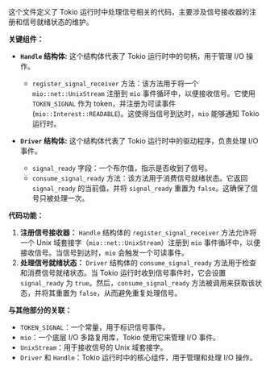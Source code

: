 这个文件定义了 Tokio 运行时中处理信号相关的代码，主要涉及信号接收器的注册和信号就绪状态的维护。

**关键组件：**

*   **`Handle` 结构体:**  这个结构体代表了 Tokio 运行时中的句柄，用于管理 I/O 操作。
    *   `register_signal_receiver` 方法：该方法用于将一个 `mio::net::UnixStream` 注册到 `mio` 事件循环中，以便接收信号。它使用 `TOKEN_SIGNAL` 作为 token，并注册为可读事件 (`mio::Interest::READABLE`)。这使得当信号到达时，`mio` 能够通知 Tokio 运行时。

*   **`Driver` 结构体:**  这个结构体代表了 Tokio 运行时中的驱动程序，负责处理 I/O 事件。
    *   `signal_ready` 字段：一个布尔值，指示是否收到了信号。
    *   `consume_signal_ready` 方法：该方法用于消费信号就绪状态。它返回 `signal_ready` 的当前值，并将 `signal_ready` 重置为 `false`。这确保了信号只被处理一次。

**代码功能：**

1.  **注册信号接收器：** `Handle` 结构体的 `register_signal_receiver` 方法允许将一个 Unix 域套接字（`mio::net::UnixStream`）注册到 `mio` 事件循环中，以便接收信号。当信号到达时，`mio` 会触发一个可读事件。
2.  **处理信号就绪状态：** `Driver` 结构体的 `consume_signal_ready` 方法用于检查和消费信号就绪状态。当 Tokio 运行时收到信号事件时，它会设置 `signal_ready` 为 `true`。然后，`consume_signal_ready` 方法被调用来获取该状态，并将其重置为 `false`，从而避免重复处理信号。

**与其他部分的关联：**

*   `TOKEN_SIGNAL`：一个常量，用于标识信号事件。
*   `mio`：一个底层 I/O 多路复用库，Tokio 使用它来管理 I/O 事件。
*   `UnixStream`：用于接收信号的 Unix 域套接字。
*   `Driver` 和 `Handle`：Tokio 运行时中的核心组件，用于管理和处理 I/O 操作。
